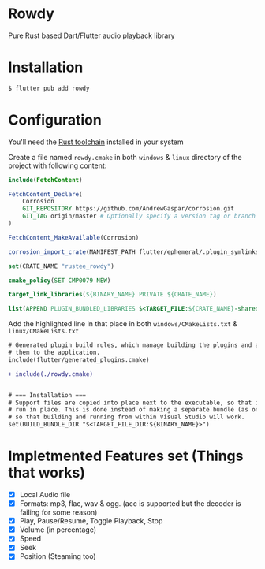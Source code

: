 # Rowdy

Pure Rust based Dart/Flutter audio playback library

# Installation


```bash
$ flutter pub add rowdy
```

# Configuration

You'll need the [Rust toolchain](https://rustup.rs) installed in your system

Create a file named `rowdy.cmake` in both `windows` & `linux` directory of the project with following content:

```cmake
include(FetchContent)

FetchContent_Declare(
    Corrosion
    GIT_REPOSITORY https://github.com/AndrewGaspar/corrosion.git
    GIT_TAG origin/master # Optionally specify a version tag or branch here
)

FetchContent_MakeAvailable(Corrosion)

corrosion_import_crate(MANIFEST_PATH flutter/ephemeral/.plugin_symlinks/rowdy/rustee_rowdy/Cargo.toml)

set(CRATE_NAME "rustee_rowdy")

cmake_policy(SET CMP0079 NEW)

target_link_libraries(${BINARY_NAME} PRIVATE ${CRATE_NAME})

list(APPEND PLUGIN_BUNDLED_LIBRARIES $<TARGET_FILE:${CRATE_NAME}-shared>)
```

Add the highlighted line in that place in both `windows/CMakeLists.txt` & `linux/CMakeLists.txt`

```diff
# Generated plugin build rules, which manage building the plugins and adding
# them to the application.
include(flutter/generated_plugins.cmake)

+ include(./rowdy.cmake)


# === Installation ===
# Support files are copied into place next to the executable, so that it can
# run in place. This is done instead of making a separate bundle (as on Linux)
# so that building and running from within Visual Studio will work.
set(BUILD_BUNDLE_DIR "$<TARGET_FILE_DIR:${BINARY_NAME}>")
```

# Impletmented Features set (Things that works)
- [x] Local Audio file
- [x] Formats: mp3, flac, wav & ogg. (acc is supported but the decoder is failing for some reason)
- [x] Play, Pause/Resume, Toggle Playback, Stop
- [x] Volume (in percentage)
- [x] Speed
- [x] Seek
- [x] Position (Steaming too)